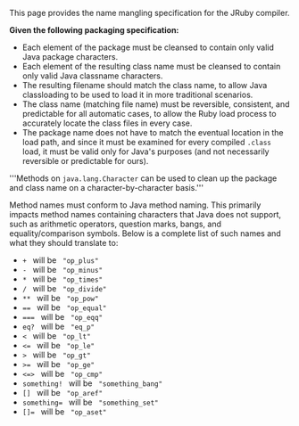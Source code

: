 This page provides the name mangling specification for the JRuby compiler.

**Given the following packaging specification:**

* Each element of the package must be cleansed to contain only valid Java package characters.
* Each element of the resulting class name must be cleansed to contain only valid Java classname characters.
* The resulting filename should match the class name, to allow Java classloading to be used to load it in more traditional scenarios.
* The class name (matching file name) must be reversible, consistent, and predictable for all automatic cases, to allow the Ruby load process to accurately locate the class files in every case.
* The package name does not have to match the eventual location in the load path, and since it must be examined for every compiled `.class `load, it must be valid only  for Java's purposes (and not necessarily reversible or predictable for ours).

'''Methods on `java.lang.Character` can be used to clean up the package and class name on a character-by-character basis.'''

Method names must conform to Java method naming. This primarily impacts method names containing characters that Java does not support, such as arithmetic operators, question marks, bangs, and equality/comparison symbols. Below is a complete list of such names and what they should translate to:

* `+ ` will be ` "op_plus"`
* `- ` will be ` "op_minus"`
* `* ` will be ` "op_times"`
* `/ ` will be ` "op_divide"`
* `** ` will be ` "op_pow"`
* `== ` will be ` "op_equal"`
* `=== ` will be ` "op_eqq"`
* `eq? ` will be ` "eq_p"`
* `< ` will be ` "op_lt"`
* `<= ` will be ` "op_le"`
* `> ` will be ` "op_gt"`
* `>= ` will be ` "op_ge"`
* `<=> ` will be ` "op_cmp"`
* `something! ` will be ` "something_bang"`
* `[] ` will be ` "op_aref"`
* `something= ` will be ` "something_set"`
* `[]= ` will be ` "op_aset"`
